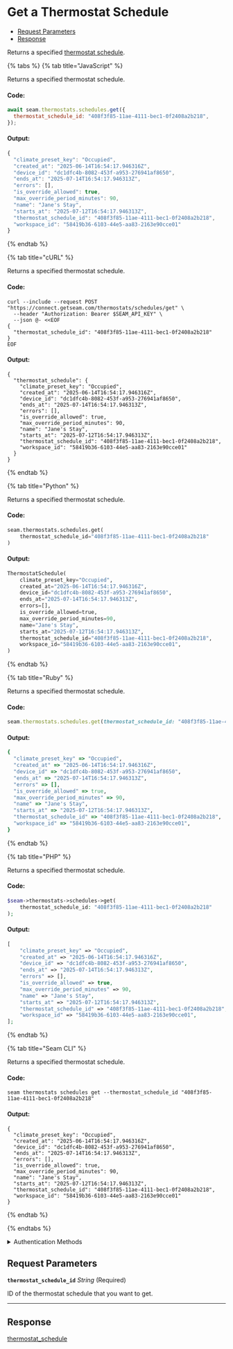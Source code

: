 # Get a Thermostat Schedule

- [Request Parameters](#request-parameters)
- [Response](#response)

Returns a specified [thermostat schedule](../../../capability-guides/thermostats/creating-and-managing-thermostat-schedules.md).


{% tabs %}
{% tab title="JavaScript" %}

Returns a specified thermostat schedule.

#### Code:

```javascript
await seam.thermostats.schedules.get({
  thermostat_schedule_id: "408f3f85-11ae-4111-bec1-0f2408a2b218",
});
```

#### Output:

```javascript
{
  "climate_preset_key": "Occupied",
  "created_at": "2025-06-14T16:54:17.946316Z",
  "device_id": "dc1dfc4b-8082-453f-a953-276941af8650",
  "ends_at": "2025-07-14T16:54:17.946313Z",
  "errors": [],
  "is_override_allowed": true,
  "max_override_period_minutes": 90,
  "name": "Jane's Stay",
  "starts_at": "2025-07-12T16:54:17.946313Z",
  "thermostat_schedule_id": "408f3f85-11ae-4111-bec1-0f2408a2b218",
  "workspace_id": "58419b36-6103-44e5-aa83-2163e90cce01"
}
```
{% endtab %}

{% tab title="cURL" %}

Returns a specified thermostat schedule.

#### Code:

```curl
curl --include --request POST "https://connect.getseam.com/thermostats/schedules/get" \
  --header "Authorization: Bearer $SEAM_API_KEY" \
  --json @- <<EOF
{
  "thermostat_schedule_id": "408f3f85-11ae-4111-bec1-0f2408a2b218"
}
EOF
```

#### Output:

```curl
{
  "thermostat_schedule": {
    "climate_preset_key": "Occupied",
    "created_at": "2025-06-14T16:54:17.946316Z",
    "device_id": "dc1dfc4b-8082-453f-a953-276941af8650",
    "ends_at": "2025-07-14T16:54:17.946313Z",
    "errors": [],
    "is_override_allowed": true,
    "max_override_period_minutes": 90,
    "name": "Jane's Stay",
    "starts_at": "2025-07-12T16:54:17.946313Z",
    "thermostat_schedule_id": "408f3f85-11ae-4111-bec1-0f2408a2b218",
    "workspace_id": "58419b36-6103-44e5-aa83-2163e90cce01"
  }
}
```
{% endtab %}

{% tab title="Python" %}

Returns a specified thermostat schedule.

#### Code:

```python
seam.thermostats.schedules.get(
    thermostat_schedule_id="408f3f85-11ae-4111-bec1-0f2408a2b218"
)
```

#### Output:

```python
ThermostatSchedule(
    climate_preset_key="Occupied",
    created_at="2025-06-14T16:54:17.946316Z",
    device_id="dc1dfc4b-8082-453f-a953-276941af8650",
    ends_at="2025-07-14T16:54:17.946313Z",
    errors=[],
    is_override_allowed=true,
    max_override_period_minutes=90,
    name="Jane's Stay",
    starts_at="2025-07-12T16:54:17.946313Z",
    thermostat_schedule_id="408f3f85-11ae-4111-bec1-0f2408a2b218",
    workspace_id="58419b36-6103-44e5-aa83-2163e90cce01",
)
```
{% endtab %}

{% tab title="Ruby" %}

Returns a specified thermostat schedule.

#### Code:

```ruby
seam.thermostats.schedules.get(thermostat_schedule_id: "408f3f85-11ae-4111-bec1-0f2408a2b218")
```

#### Output:

```ruby
{
  "climate_preset_key" => "Occupied",
  "created_at" => "2025-06-14T16:54:17.946316Z",
  "device_id" => "dc1dfc4b-8082-453f-a953-276941af8650",
  "ends_at" => "2025-07-14T16:54:17.946313Z",
  "errors" => [],
  "is_override_allowed" => true,
  "max_override_period_minutes" => 90,
  "name" => "Jane's Stay",
  "starts_at" => "2025-07-12T16:54:17.946313Z",
  "thermostat_schedule_id" => "408f3f85-11ae-4111-bec1-0f2408a2b218",
  "workspace_id" => "58419b36-6103-44e5-aa83-2163e90cce01",
}
```
{% endtab %}

{% tab title="PHP" %}

Returns a specified thermostat schedule.

#### Code:

```php
$seam->thermostats->schedules->get(
    thermostat_schedule_id: "408f3f85-11ae-4111-bec1-0f2408a2b218"
);
```

#### Output:

```php
[
    "climate_preset_key" => "Occupied",
    "created_at" => "2025-06-14T16:54:17.946316Z",
    "device_id" => "dc1dfc4b-8082-453f-a953-276941af8650",
    "ends_at" => "2025-07-14T16:54:17.946313Z",
    "errors" => [],
    "is_override_allowed" => true,
    "max_override_period_minutes" => 90,
    "name" => "Jane's Stay",
    "starts_at" => "2025-07-12T16:54:17.946313Z",
    "thermostat_schedule_id" => "408f3f85-11ae-4111-bec1-0f2408a2b218",
    "workspace_id" => "58419b36-6103-44e5-aa83-2163e90cce01",
];
```
{% endtab %}

{% tab title="Seam CLI" %}

Returns a specified thermostat schedule.

#### Code:

```seam_cli
seam thermostats schedules get --thermostat_schedule_id "408f3f85-11ae-4111-bec1-0f2408a2b218"
```

#### Output:

```seam_cli
{
  "climate_preset_key": "Occupied",
  "created_at": "2025-06-14T16:54:17.946316Z",
  "device_id": "dc1dfc4b-8082-453f-a953-276941af8650",
  "ends_at": "2025-07-14T16:54:17.946313Z",
  "errors": [],
  "is_override_allowed": true,
  "max_override_period_minutes": 90,
  "name": "Jane's Stay",
  "starts_at": "2025-07-12T16:54:17.946313Z",
  "thermostat_schedule_id": "408f3f85-11ae-4111-bec1-0f2408a2b218",
  "workspace_id": "58419b36-6103-44e5-aa83-2163e90cce01"
}
```
{% endtab %}

{% endtabs %}


<details>

<summary>Authentication Methods</summary>

- API key
- Client session token
- Personal access token
  <br>Must also include the `seam-workspace` header in the request.

To learn more, see [Authentication](https://docs.seam.co/latest/api/authentication).
</details>

## Request Parameters

**`thermostat_schedule_id`** *String* (Required)

ID of the thermostat schedule that you want to get.

---


## Response

[thermostat\_schedule](.)

